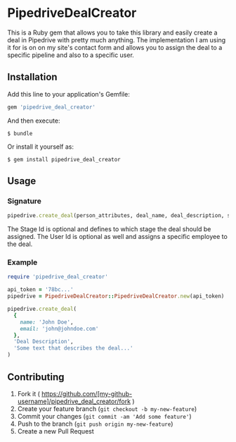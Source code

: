 # PipedriveDealCreator

This is a Ruby gem that allows you to take this library and easily create a deal in Pipedrive with pretty much anything. The implementation I am using it for is on on my site's contact form and allows you to assign the deal to a specific pipeline and also to a specific user.

## Installation

Add this line to your application's Gemfile:

```ruby
gem 'pipedrive_deal_creator'
```

And then execute:

    $ bundle

Or install it yourself as:

    $ gem install pipedrive_deal_creator

## Usage

### Signature

```ruby
pipedrive.create_deal(person_attributes, deal_name, deal_description, stage_id, user_id)
```

The Stage Id is optional and defines to which stage the deal should be assigned.
The User Id is optional as well and assigns a specific employee to the deal.

### Example

```ruby
require 'pipedrive_deal_creator'

api_token = '78bc...'
pipedrive = PipedriveDealCreator::PipedriveDealCreator.new(api_token)

pipedrive.create_deal(
  { 
    name: 'John Doe',
    email: 'john@johndoe.com' 
  }, 
  'Deal Description',
  'Some text that describes the deal...'
)
```

## Contributing

1. Fork it ( https://github.com/[my-github-username]/pipedrive_deal_creator/fork )
2. Create your feature branch (`git checkout -b my-new-feature`)
3. Commit your changes (`git commit -am 'Add some feature'`)
4. Push to the branch (`git push origin my-new-feature`)
5. Create a new Pull Request
